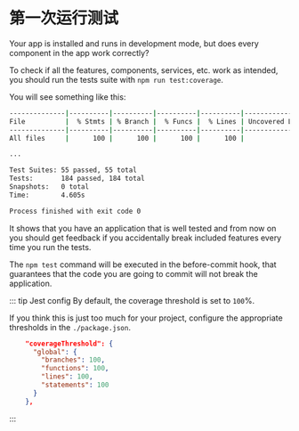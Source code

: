 # 第一次运行测试

Your app is installed and runs in development mode, but does every component in the app work correctly?

To check if all the features, components, services, etc. work as intended, you should run the tests suite with `npm run test:coverage`.

You will see something like this:

```bash
--------------|----------|----------|----------|----------|-------------------|
File          |  % Stmts | % Branch |  % Funcs |  % Lines | Uncovered Line #s |
--------------|----------|----------|----------|----------|-------------------|
All files     |      100 |      100 |      100 |      100 |                   |

...

Test Suites: 55 passed, 55 total
Tests:       184 passed, 184 total
Snapshots:   0 total
Time:        4.605s

Process finished with exit code 0
```

It shows that you have an application that is well tested and from now on
you should get feedback if you accidentally break included features every time you run the tests.

The `npm test` command will be executed in the before-commit hook,
that guarantees that the code you are going to commit will not break the application.

::: tip Jest config
By default, the coverage threshold is set to `100`%.

If you think this is just too much for your project, configure the appropriate thresholds in the `./package.json`.

```json
    "coverageThreshold": {
      "global": {
        "branches": 100,
        "functions": 100,
        "lines": 100,
        "statements": 100
      }
    },
```
:::
